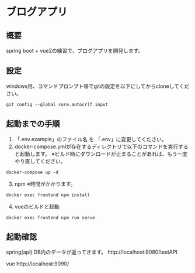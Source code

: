 # ブログアプリ

## 概要
spring boot + vue2の練習で、ブログアプリを開発します。

## 設定
windows用、コマンドプロンプト等でgitの設定を以下にしてからcloneしてください。
```
git config --global core.autocrlf input
```


## 起動までの手順
1. 「.env.example」のファイル名 を 「.env」に変更してください。  
2. docker-compose.ymlが存在するディレクトリで以下のコマンドを実行すると起動します。
※ビルド時にダウンロードが止まることがあれば、もう一度やり直してください。
```
docker-compose up -d
```
3. npm
※時間がかかります。
```
docker exec frontend npm install
```
4. vueのビルドと起動
```
docker exec frontend npm run serve
```

## 起動確認
spring(api)
DB内のデータが返ってきます。
http://localhost:8080/testAPI

vue
http://localhost:9090/

